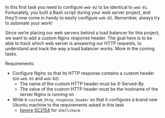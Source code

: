 In this first task you need to configure ```web-02``` to be identical to ```web-01```. Fortunately, you built a Bash script during your web server project, and they’ll now come in handy to easily configure ```web-02```. Remember, always try to automate your work!

Since we’re placing our web servers behind a load balancer for this project, we want to add a custom Nginx response header. The goal here is to be able to track which web server is answering our HTTP requests, to understand and track the way a load balancer works. More in the coming tasks.

Requirements:

- Configure Nginx so that its HTTP response contains a custom header (on ```web-01``` and ```web-02```)
	- The name of the custom HTTP header must be X-Served-By
	- The value of the custom HTTP header must be the hostname of the server Nginx is running on
- Write ```0-custom_http_response_header``` so that it configures a brand new Ubuntu machine to the requirements asked in this task
	- [Ignore](https://github.com/koalaman/shellcheck/wiki/Ignore) [SC2154](https://github.com/koalaman/shellcheck/wiki/SC2154) for ```shellcheck```
